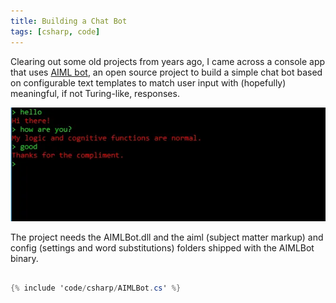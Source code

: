 ```yaml
---
title: Building a Chat Bot
tags: [csharp, code]
---
```


Clearing out some old projects from years ago, I came across a console app that uses <a href="http://sourceforge.net/projects/aimlbot">AIML bot</a>,
an open source project to build a simple chat bot based on configurable text templates to match user input with (hopefully)
meaningful, if not Turing-like, responses.

<img src="/img/posts/building-an-aiml-chatbot/chat.webp" alt="chat bot" />

The project needs the AIMLBot.dll and the aiml (subject matter markup) and config (settings and word substitutions) folders shipped
with the AIMLBot binary.

```csharp

{% include 'code/csharp/AIMLBot.cs' %}

```
